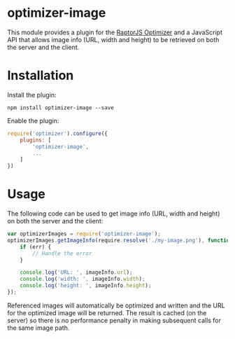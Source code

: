 optimizer-image
================

This module provides a plugin for the [RaptorJS Optimizer](https://github.com/raptorjs/optimizer) and a JavaScript API
that allows image info (URL, width and height) to be retrieved on both the server and the client.

# Installation

Install the plugin:

```
npm install optimizer-image --save
```

Enable the plugin:

```javascript
require('optimizer').configure({
    plugins: [
        'optimizer-image',
        ...
    ]
})
```

# Usage

The following code can be used to get image info (URL, width and height) on both the server and the client:

```javascript
var optimizerImages = require('optimizer-image');
optimizerImages.getImageInfo(require.resolve('./my-image.png'), function(err, imageInfo) {
    if (err) {
        // Handle the error
    }

    console.log('URL: ', imageInfo.url);
    console.log('width: ', imageInfo.width);
    console.log('height: ', imageInfo.height);
});
```

Referenced images will automatically be optimized and written and the URL for the optimized image will be returned. The
result is cached (on the server) so there is no performance penalty in making subsequent calls for the same image path.